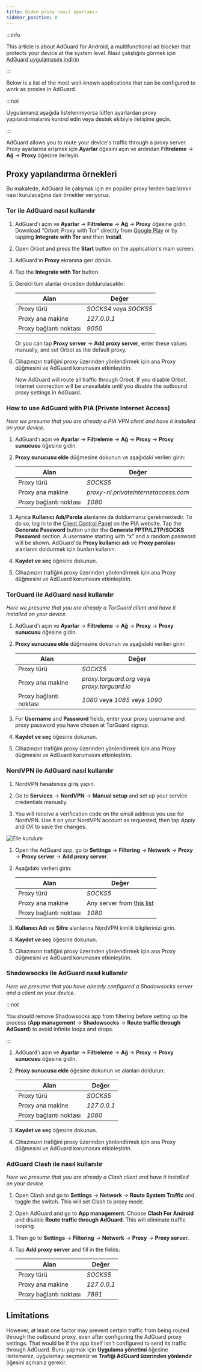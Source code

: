 ```yaml
---
title: Giden proxy nasıl ayarlanır
sidebar_position: 8
---
```


:::info

This article is about AdGuard for Android, a multifunctional ad blocker that protects your device at the system level. Nasıl çalıştığını görmek için [AdGuard uygulamasını indirin](https://agrd.io/download-kb-adblock)

:::

Below is a list of the most well-known applications that can be configured to work as proxies in AdGuard.

:::not

Uygulamanız aşağıda listelenmiyorsa lütfen ayarlardan proxy yapılandırmalarını kontrol edin veya destek ekibiyle iletişime geçin.

:::

AdGuard allows you to route your device's traffic through a proxy server. Proxy ayarlarına erişmek için **Ayarlar** öğesini açın ve ardından **Filtreleme** → **Ağ** → **Proxy** öğesine ilerleyin.

## Proxy yapılandırma örnekleri

Bu makalede, AdGuard ile çalışmak için en popüler proxy'lerden bazılarının nasıl kurulacağına dair örnekler veriyoruz.

### Tor ile AdGuard nasıl kullanılır

1. AdGuard'ı açın ve **Ayarlar** → **Filtreleme** → **Ağ** → **Proxy** öğesine gidin. Download “Orbot: Proxy with Tor” directly from [Google Play](https://play.google.com/store/apps/details?id=org.torproject.android&noprocess) or by tapping **Integrate with Tor** and then **Install**.

1. Open Orbot and press the **Start** button on the application's main screen.

1. AdGuard'ın **Proxy** ekranına geri dönün.

1. Tap the **Integrate with Tor** button.

1. Gerekli tüm alanlar önceden doldurulacaktır:

    | Alan                   | Değer                  |
    | ---------------------- | ---------------------- |
    | Proxy türü             | *SOCKS4* veya *SOCKS5* |
    | Proxy ana makine       | *127.0.0.1*            |
    | Proxy bağlantı noktası | *9050*                 |

    Or you can tap **Proxy server** → **Add proxy server**, enter these values manually, and set Orbot as the default proxy.

1. Cihazınızın trafiğini proxy üzerinden yönlendirmek için ana Proxy düğmesini ve AdGuard korumasını etkinleştirin.

    Now AdGuard will route all traffic through Orbot. If you disable Orbot, Internet connection will be unavailable until you disable the outbound proxy settings in AdGuard.

### How to use AdGuard with PIA (Private Internet Access)

*Here we presume that you are already a PIA VPN client and have it installed on your device.*

1. AdGuard'ı açın ve **Ayarlar** → **Filtreleme** → **Ağ** → **Proxy** → **Proxy sunucusu** öğesine gidin.

1. **Proxy sunucusu ekle** düğmesine dokunun ve aşağıdaki verileri girin:

    | Alan                   | Değer                                |
    | ---------------------- | ------------------------------------ |
    | Proxy türü             | *SOCKS5*                             |
    | Proxy ana makine       | *proxy-nl.privateinternetaccess.com* |
    | Proxy bağlantı noktası | *1080*                               |

1. Ayrıca **Kullanıcı Adı/Parola** alanlarını da doldurmanız gerekmektedir. To do so, log in to the [Client Control Panel](https://www.privateinternetaccess.com/pages/client-sign-in) on the PIA website. Tap the **Generate Password** button under the **Generate PPTP/L2TP/SOCKS Password** section. A username starting with “x” and a random password will be shown. AdGuard'da **Proxy kullanıcı adı** ve **Proxy parolası** alanlarını doldurmak için bunları kullanın.

1. **Kaydet ve seç** öğesine dokunun.

1. Cihazınızın trafiğini proxy üzerinden yönlendirmek için ana Proxy düğmesini ve AdGuard korumasını etkinleştirin.

### TorGuard ile AdGuard nasıl kullanılır

*Here we presume that you are already a TorGuard client and have it installed on your device.*

1. AdGuard'ı açın ve **Ayarlar** → **Filtreleme** → **Ağ** → **Proxy** → **Proxy sunucusu** öğesine gidin.

1. **Proxy sunucusu ekle** düğmesine dokunun ve aşağıdaki verileri girin:

    | Alan                   | Değer                                         |
    | ---------------------- | --------------------------------------------- |
    | Proxy türü             | *SOCKS5*                                      |
    | Proxy ana makine       | *proxy.torguard.org* veya *proxy.torguard.io* |
    | Proxy bağlantı noktası | *1080* veya *1085* veya *1090*                |

1. For **Username** and **Password** fields, enter your proxy username and proxy password you have chosen at TorGuard signup.

1. **Kaydet ve seç** öğesine dokunun.

1. Cihazınızın trafiğini proxy üzerinden yönlendirmek için ana Proxy düğmesini ve AdGuard korumasını etkinleştirin.

### NordVPN ile AdGuard nasıl kullanılır

1. NordVPN hesabınıza giriş yapın.

1. Go to **Services** → **NordVPN** → **Manual setup** and set up your service credentials manually.

1. You will receive a verification code on the email address you use for NordVPN. Use it on your NordVPN account as requested, then tap *Apply* and *OK* to save the changes.

![Elle kurulum](https://cdn.adtidy.org/content/kb/ad_blocker/android/solving_problems/outbound-proxy/nordvpn-manual-setup.png)

1. Open the AdGuard app, go to **Settings** → **Filtering** → **Network** → **Proxy** → **Proxy server** → **Add proxy server**.

1. Aşağıdaki verileri girin:

    | Alan                   | Değer                                                                                                                         |
    | ---------------------- | ----------------------------------------------------------------------------------------------------------------------------- |
    | Proxy türü             | *SOCKS5*                                                                                                                      |
    | Proxy ana makine       | Any server from [this list](https://support.nordvpn.com/hc/en-us/articles/20195967385745-NordVPN-proxy-setup-for-qBittorrent) |
    | Proxy bağlantı noktası | *1080*                                                                                                                        |

1. **Kullanıcı Adı** ve **Şifre** alanlarına NordVPN kimlik bilgilerinizi girin.

1. **Kaydet ve seç** öğesine dokunun.

1. Cihazınızın trafiğini proxy üzerinden yönlendirmek için ana Proxy düğmesini ve AdGuard korumasını etkinleştirin.

### Shadowsocks ile AdGuard nasıl kullanılır

*Here we presume that you have already configured a Shadowsocks server and a client on your device.*

:::not

You should remove Shadowsocks app from filtering before setting up the process (**App management** → **Shadowsocks** → **Route traffic through AdGuard**) to avoid infinite loops and drops.

:::

1. AdGuard'ı açın ve **Ayarlar** → **Filtreleme** → **Ağ** → **Proxy** → **Proxy sunucusu** öğesine gidin.

1. **Proxy sunucusu ekle** öğesine dokunun ve alanları doldurun:

    | Alan                   | Değer       |
    | ---------------------- | ----------- |
    | Proxy türü             | *SOCKS5*    |
    | Proxy ana makine       | *127.0.0.1* |
    | Proxy bağlantı noktası | *1080*      |

1. **Kaydet ve seç** öğesine dokunun.

1. Cihazınızın trafiğini proxy üzerinden yönlendirmek için ana Proxy düğmesini ve AdGuard korumasını etkinleştirin.

### AdGuard Clash ile nasıl kullanılır

*Here we presume that you are already a Clash client and have it installed on your device.*

1. Open Clash and go to **Settings** → **Network** → **Route System Traffic** and toggle the switch. This will set Clash to proxy mode.

1. Open AdGuard and go to **App management**. Choose **Clash For Android** and disable **Route traffic through AdGuard**. This will eliminate traffic looping.

1. Then go to **Settings** → **Filtering** → **Network** → **Proxy** → **Proxy server**.

1. Tap **Add proxy server** and fill in the fields:

    | Alan                   | Değer       |
    | ---------------------- | ----------- |
    | Proxy türü             | *SOCKS5*    |
    | Proxy ana makine       | *127.0.0.1* |
    | Proxy bağlantı noktası | *7891*      |

## Limitations

However, at least one factor may prevent certain traffic from being routed through the outbound proxy, even after configuring the AdGuard proxy settings. That would be if the app itself isn't configured to send its traffic through AdGuard. Bunu yapmak için **Uygulama yönetimi** öğesine ilerlemeniz, uygulamayı seçmeniz ve **Trafiği AdGuard üzerinden yönlendir** öğesini açmanız gerekir.
